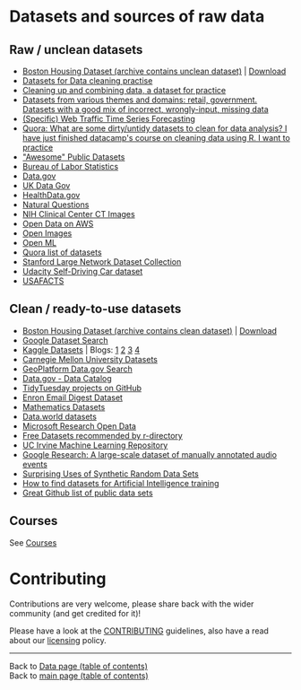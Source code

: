 # Datasets and sources of raw data

## Raw / unclean datasets

- [Boston Housing Dataset (archive contains unclean dataset)](https://github.com/neomatrix369/awesome-ai-ml-dl/releases/tag/v0.1) | [Download](https://github.com/neomatrix369/awesome-ai-ml-dl/releases/download/v0.1/boston_housing_dataset.zip)
- [Datasets for Data cleaning practise](https://makingnoiseandhearingthings.com/2018/04/19/datasets-for-data-cleaning-practice/)
- [Cleaning up and combining data, a dataset for practice](https://www.r-bloggers.com/cleaning-up-and-combining-data-a-dataset-for-practice/)
- [Datasets from various themes and domains: retail, government. Datasets with a good mix of incorrect, wrongly-input, missing data](https://www.ud-intl.com/dataset)
- [(Specific) Web Traffic Time Series Forecasting](https://www.kaggle.com/c/web-traffic-time-series-forecasting)
- [Quora: What are some dirty/untidy datasets to clean for data analysis? I have just finished datacamp's course on cleaning data using R. I want to practice](https://www.quora.com/What-are-some-dirty-untidy-datasets-to-clean-for-data-analysis-I-have-just-finished-datacamps-course-on-cleaning-data-using-R-I-want-to-practice)
- ["Awesome" Public Datasets](https://github.com/caesar0301/awesome-public-datasets)
- [Bureau of Labor Statistics](https://www.bls.gov/data/)
- [Data.gov](https://www.data.gov/)
- [UK Data Gov](https://data.gov.uk/)
- [HealthData.gov](https://www.healthdata.gov/)
- [Natural Questions](https://ai.google.com/research/NaturalQuestions)
- [NIH Clinical Center CT Images](https://www.nih.gov/news-events/news-releases/nih-clinical-center-releases-dataset-32000-ct-images)
- [Open Data on AWS](https://registry.opendata.aws/)
- [Open Images](https://storage.googleapis.com/openimages/web/index.html)
- [Open ML](https://www.openml.org/search?type=data)
- [Quora list of datasets](https://www.quora.com/Where-can-I-find-large-datasets-open-to-the-public)
- [Stanford Large Network Dataset Collection](https://snap.stanford.edu/data/index.html)
- [Udacity Self-Driving Car dataset](https://github.com/udacity/self-driving-car)
- [USAFACTS](https://usafacts.org/)

## Clean / ready-to-use datasets

- [Boston Housing Dataset (archive contains clean dataset)](https://github.com/neomatrix369/awesome-ai-ml-dl/releases/tag/v0.1) | [Download](https://github.com/neomatrix369/awesome-ai-ml-dl/releases/download/v0.1/boston_housing_dataset.zip)
- [Google Dataset Search](https://toolbox.google.com/datasetsearch)
- [Kaggle Datasets](https://www.kaggle.com/datasets) | Blogs: [1](https://towardsdatascience.com/interesting-datasets-on-kaggle-com-3a4a250b0b85) [2](http://blog.kaggle.com/2016/01/19/introducing-kaggle-datasets/) [3](https://medium.com/@benhamner/introducing-kaggle-datasets-a935f9f76f5) [4](https://stackoverflow.com/questions/52681196/kaggle-datasets-into-jupyter-notebook)
- [Carnegie Mellon University Datasets](http://lib.stat.cmu.edu/datasets/)
- [GeoPlatform Data.gov Search ](https://data.geoplatform.gov/)
- [Data.gov - Data Catalog](https://catalog.data.gov/dataset)
- [TidyTuesday projects on GitHub](https://github.com/rfordatascience/tidytuesday)
- [Enron Email Digest Dataset](https://www.cs.cmu.edu/~enron/)
- [Mathematics Datasets](https://github.com/deepmind/mathematics_dataset)
- [Data.world datasets](https://data.world)
- [Microsoft Research Open Data](https://msropendata.com/)
- [Free Datasets recommended by r-directory](https://r-dir.com/reference/datasets.html)
- [UC Irvine Machine Learning Repository](https://archive.ics.uci.edu/ml/index.php)
- [Google Research: A large-scale dataset of manually annotated audio events](https://research.google.com/audioset/index.html)
- [Surprising Uses of Synthetic Random Data Sets](https://www.linkedin.com/posts/data-science-central_surprising-uses-of-synthetic-random-data-activity-6612404601515765760-J0AY)
- [How to find datasets for Artificial Intelligence training](https://medium.com/shallow-thoughts-about-deep-learning/how-to-find-datasets-for-artificial-intelligence-9131b2e72e88?fbclid=IwAR1up1xYvKUX4-7DJFs62hTqrfhfLuY9TdNXK56mnmTiUocvv0hgPj6vf4k)
- [Great Github list of public data sets](https://www.linkedin.com/posts/data-science-central_great-github-list-of-public-data-sets-activity-6620739516317646849-YMxO)

## Courses

See [Courses](../courses.md#courses)

# Contributing

Contributions are very welcome, please share back with the wider community (and get credited for it)!

Please have a look at the [CONTRIBUTING](../CONTRIBUTING.md) guidelines, also have a read about our [licensing](../LICENSE.md) policy.

---

Back to [Data page (table of contents)](README.md)</br>
Back to [main page (table of contents)](../README.md)
